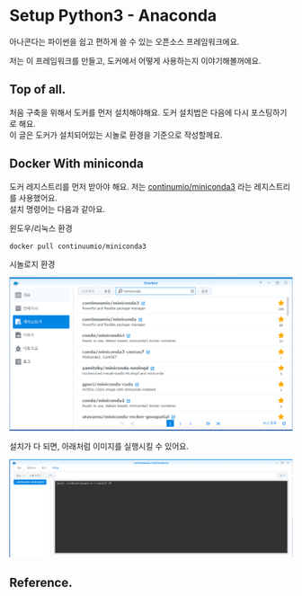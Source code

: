 # Setup Python3 - Anaconda

아나콘다는 파이썬을 쉽고 편하게 쓸 수 있는 오픈소스 프레임워크에요.

저는 이 프레임워크를 만들고, 도커에서 어떻게 사용하는지 이야기해볼꺼에요.

## Top of all.

처음 구축을 위해서 도커를 먼저 설치해야해요. 도커 설치법은 다음에 다시 포스팅하기로 해요.  
이 글은 도커가 설치되어있는 시놀로 환경을 기준으로 작성할께요.

## Docker With  miniconda

도커 레지스트리를 먼저 받아야 해요. 저는 [continumio/miniconda3](https://registry.hub.docker.com/r/continuumio/miniconda3/) 라는 레지스트리를 사용했어요.  
설치 명령어는 다음과 같아요.

윈도우/리눅스 환경

```text
docker pull continuumio/miniconda3
```

시놀로지 환경

![&#xC81C;&#xC77C; &#xC0C1;&#xB2E8;&#xC758; &#xC774;&#xBBF8;&#xC9C0;&#xB97C; &#xC124;&#xCE58;&#xD558;&#xBA74; &#xB3FC;&#xC694;.](../.gitbook/assets/image.png)

설치가 다 되면, 아래처럼 이미지를 실행시킬 수 있어요.

![&#xC774; &#xD654;&#xBA74;&#xC774; &#xBCF4;&#xC778;&#xB2E4;&#xBA74; &#xC124;&#xCE58;&#xAC00; &#xB05D;&#xB09C;&#xAC70;&#xC5D0;&#xC694;. &#xCC38; &#xC27D;&#xC8E0;?](../.gitbook/assets/image%20%282%29.png)



## Reference.

